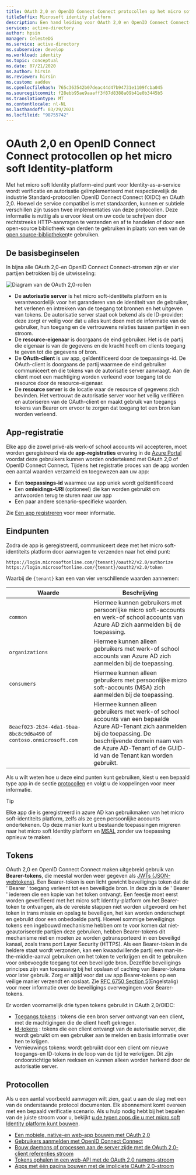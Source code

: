 ```yaml
---
title: OAuth 2,0 en OpenID Connect Connect protocollen op het micro soft Identity platform | Azure
titleSuffix: Microsoft identity platform
description: Een hand leiding voor OAuth 2,0 en OpenID Connect Connect-protocollen die worden ondersteund door het micro soft Identity-platform.
services: active-directory
author: hpsin
manager: CelesteDG
ms.service: active-directory
ms.subservice: develop
ms.workload: identity
ms.topic: conceptual
ms.date: 07/21/2020
ms.author: hirsin
ms.reviewer: hirsin
ms.custom: aaddev
ms.openlocfilehash: 765c363542b07deac44d47b94731e1109fcba045
ms.sourcegitcommit: f28ebb95ae9aaaff3f87d8388a09b41e0b3445b5
ms.translationtype: MT
ms.contentlocale: nl-NL
ms.lasthandoff: 03/29/2021
ms.locfileid: "98755742"
---
```

# <a name="oauth-20-and-openid-connect-protocols-on-the-microsoft-identity-platform"></a>OAuth 2,0 en OpenID Connect Connect protocollen op het micro soft Identity-platform

Met het micro soft Identity platform-eind punt voor Identity-as-a-service wordt verificatie en autorisatie geïmplementeerd met respectievelijk de industrie Standard-protocollen OpenID Connect Connect (OIDC) en OAuth 2,0. Hoewel de service compatibel is met standaarden, kunnen er subtiele verschillen zijn tussen twee implementaties van deze protocollen. Deze informatie is nuttig als u ervoor kiest om uw code te schrijven door rechtstreeks HTTP-aanvragen te verzenden en af te handelen of door een open-source bibliotheek van derden te gebruiken in plaats van een van de [open source-bibliotheken](reference-v2-libraries.md)te gebruiken.

## <a name="the-basics"></a>De basisbeginselen

In bijna alle OAuth 2,0-en OpenID Connect Connect-stromen zijn er vier partijen betrokken bij de uitwisseling:

![Diagram van de OAuth 2,0-rollen](./media/active-directory-v2-flows/protocols-roles.svg)

* De **autorisatie server** is het micro soft-identiteits platform en is verantwoordelijk voor het garanderen van de identiteit van de gebruiker, het verlenen en intrekken van de toegang tot bronnen en het uitgeven van tokens. De autorisatie server staat ook bekend als de ID-provider: deze zorgt er veilig voor dat u alles kunt doen met de informatie van de gebruiker, hun toegang en de vertrouwens relaties tussen partijen in een stroom.
* De **resource-eigenaar** is doorgaans de eind gebruiker. Het is de partij die eigenaar is van de gegevens en de kracht heeft om clients toegang te geven tot die gegevens of bron.
* De **OAuth-client** is uw app, geïdentificeerd door de toepassings-id. De OAuth-client is doorgaans de partij waarmee de eind gebruiker communiceert en die tokens van de autorisatie server aanvraagt. Aan de client moet een machtiging worden verleend voor toegang tot de resource door de resource-eigenaar.
* De **resource server** is de locatie waar de resource of gegevens zich bevinden. Het vertrouwt de autorisatie server voor het veilig verifiëren en autoriseren van de OAuth-client en maakt gebruik van toegangs tokens van Bearer om ervoor te zorgen dat toegang tot een bron kan worden verleend.

## <a name="app-registration"></a>App-registratie

Elke app die zowel privé-als werk-of school accounts wil accepteren, moet worden geregistreerd via de **app-registraties** ervaring in de [Azure Portal](https://aka.ms/appregistrations) voordat deze gebruikers kunnen worden ondertekend met OAuth 2,0 of OpenID Connect Connect. Tijdens het registratie proces van de app worden een aantal waarden verzameld en toegewezen aan uw app:

* Een **toepassings-id** waarmee uw app uniek wordt geïdentificeerd
* Een **omleidings-URI** (optioneel) die kan worden gebruikt om antwoorden terug te sturen naar uw app
* Een paar andere scenario-specifieke waarden.

Zie [Een app registreren](quickstart-register-app.md) voor meer informatie.

## <a name="endpoints"></a>Eindpunten

Zodra de app is geregistreerd, communiceert deze met het micro soft-identiteits platform door aanvragen te verzenden naar het eind punt:

```
https://login.microsoftonline.com/{tenant}/oauth2/v2.0/authorize
https://login.microsoftonline.com/{tenant}/oauth2/v2.0/token
```

Waarbij de `{tenant}` kan een van vier verschillende waarden aannemen:

| Waarde | Beschrijving |
| --- | --- |
| `common` | Hiermee kunnen gebruikers met persoonlijke micro soft-accounts en werk-of school accounts van Azure AD zich aanmelden bij de toepassing. |
| `organizations` | Hiermee kunnen alleen gebruikers met werk-of school accounts van Azure AD zich aanmelden bij de toepassing. |
| `consumers` | Hiermee kunnen alleen gebruikers met persoonlijke micro soft-accounts (MSA) zich aanmelden bij de toepassing. |
| `8eaef023-2b34-4da1-9baa-8bc8c9d6a490` of `contoso.onmicrosoft.com` | Hiermee kunnen alleen gebruikers met werk-of school accounts van een bepaalde Azure AD-Tenant zich aanmelden bij de toepassing. De beschrijvende domein naam van de Azure AD-Tenant of de GUID-id van de Tenant kan worden gebruikt. |

Als u wilt weten hoe u deze eind punten kunt gebruiken, kiest u een bepaald type app in de sectie [protocollen](#protocols) en volgt u de koppelingen voor meer informatie.

> [!TIP]
> Elke app die is geregistreerd in azure AD kan gebruikmaken van het micro soft-identiteits platform, zelfs als ze geen persoonlijke accounts ondertekenen.  Op deze manier kunt u bestaande toepassingen migreren naar het micro soft Identity platform en [MSAL](reference-v2-libraries.md) zonder uw toepassing opnieuw te maken.

## <a name="tokens"></a>Tokens

OAuth 2,0 en OpenID Connect Connect maken uitgebreid gebruik van **Bearer-tokens**, die meestal worden weer gegeven als [JWTs (JSON-webtokens)](https://tools.ietf.org/html/rfc7519). Een Bearer-token is een licht gewicht beveiligings token dat de ' Bearer ' toegang verleent tot een beveiligde bron. In deze zin is de ' Bearer ' iedereen die een kopie van het token ontvangt. Een feestje moet eerst worden geverifieerd met het micro soft Identity-platform om het Bearer-token te ontvangen, als de vereiste stappen niet worden uitgevoerd om het token in trans missie en opslag te beveiligen, het kan worden onderschept en gebruikt door een onbedoelde partij. Hoewel sommige beveiligings tokens een ingebouwd mechanisme hebben om te voor komen dat niet-geautoriseerde partijen deze gebruiken, hebben Bearer-tokens dit mechanisme niet en moeten ze worden getransporteerd in een beveiligd kanaal, zoals trans port Layer Security (HTTPS). Als een Bearer-token in de heldere staat wordt verzonden, kan een kwaadwillende partij een man-in-the-middle-aanval gebruiken om het token te verkrijgen en dit te gebruiken voor onbevoegde toegang tot een beveiligde bron. Dezelfde beveiligings principes zijn van toepassing bij het opslaan of caching van Bearer-tokens voor later gebruik. Zorg er altijd voor dat uw app Bearer-tokens op een veilige manier verzendt en opslaat. Zie [RFC 6750 Section 5](https://tools.ietf.org/html/rfc6750)(Engelstalig) voor meer informatie over de beveiligings overwegingen voor Bearer-tokens.

Er worden voornamelijk drie typen tokens gebruikt in OAuth 2,0/OIDC:

* [Toegangs tokens](access-tokens.md) : tokens die een bron server ontvangt van een client, met de machtigingen die de client heeft gekregen.  
* [Id-tokens](id-tokens.md) : tokens die een client ontvangt van de autorisatie server, die wordt gebruikt om een gebruiker aan te melden en basis informatie over hen te krijgen.
* Vernieuwings tokens: wordt gebruikt door een client om nieuwe toegangs-en ID-tokens in de loop van de tijd te verkrijgen.  Dit zijn ondoorzichtige teken reeksen en kunnen alleen worden herkend door de autorisatie server.

## <a name="protocols"></a>Protocollen

Als u een aantal voorbeeld aanvragen wilt zien, gaat u aan de slag met een van de onderstaande protocol documenten. Elk abonnement komt overeen met een bepaald verificatie scenario. Als u hulp nodig hebt bij het bepalen van de juiste stroom voor u, bekijkt [u de typen apps die u met micro soft Identity platform kunt bouwen](v2-app-types.md).

* [Een mobiele, native-en web-app bouwen met OAuth 2,0](v2-oauth2-auth-code-flow.md)
* [Gebruikers aanmelden met OpenID Connect Connect](v2-protocols-oidc.md)
* [Bouw daemons of processen aan de server zijde met de OAuth 2,0-client referenties stroom](v2-oauth2-client-creds-grant-flow.md)
* [Tokens ophalen in een web-API met de OAuth 2,0 namens-stroom](v2-oauth2-on-behalf-of-flow.md)
* [Apps met één pagina bouwen met de impliciete OAuth 2,0-stroom](v2-oauth2-implicit-grant-flow.md)
